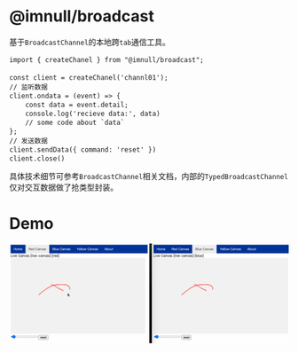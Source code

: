 # @imnull/broadcast

基于`BroadcastChannel`的本地跨`tab`通信工具。

```tsx
import { createChanel } from "@imnull/broadcast";

const client = createChanel('channl01');
// 监听数据
client.ondata = (event) => {
    const data = event.detail;
    console.log('recieve data:', data)
    // some code about `data`
};
// 发送数据
client.sendData({ command: 'reset' })
client.close()
```
具体技术细节可参考`BroadcastChannel`相关文档，内部的`TypedBroadcastChannel`仅对交互数据做了抢类型封装。

# Demo

![Demo](../../images/demo.gif)